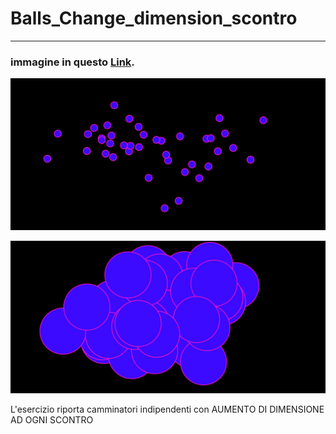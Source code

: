 # Balls_Change_dimension_scontro
 
--------------------------------------------------------------------------------------------------------------------------------------------------------------------------------------------------------------------------------
 
### immagine in questo [Link](https://editor.p5js.org/mgabriella/full/jaF2NqFDm).
 
![](3.png)

![](3.1.png)

L'esercizio riporta camminatori indipendenti con AUMENTO DI DIMENSIONE AD OGNI SCONTRO
